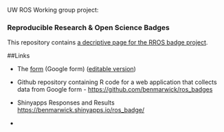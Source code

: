 
UW ROS Working group project:
### Reproducible Research & Open Science Badges

This repository contains [a decriptive page for the RROS badge project](http://htmlpreview.github.io/?https://github.com/sr320/tmp-badge/blob/master/rros-badge-web.html).

##Links

- The [form](https://docs.google.com/forms/d/1WqeQRmPi42pD-OqHxTqfA7aWqgPrkNjV8PTixA-m2sI/viewform?c=0&w=1) (Google form) ([editable version](https://docs.google.com/a/uw.edu/forms/d/1WqeQRmPi42pD-OqHxTqfA7aWqgPrkNjV8PTixA-m2sI/edit))

- Github repository containing R code for a web application that collects data from Google form - <https://github.com/benmarwick/ros_badges>

- Shinyapps Responses and Results <https://benmarwick.shinyapps.io/ros_badge/>
- 






